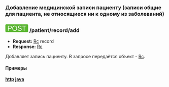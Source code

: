 ### Добавление медицинской записи пациенту (записи общие для пациента, не относящиеся ни к одному из заболеваний)

### ![POST](../../../../img/post.png) /patient/record/add
* **Request:** [Rc](../../../../types/types.md#rc) record
* **Response:** [Rc](../../../../types/types.md#rc)

Добавляет запись пациенту. В запросе передаётся объект - [Rc](../../../../types/types.md#rc).

#### Примеры
 **[http](examples/RcRegIn/add.md) [java](examples/RcRegIn/addJava.md)**
